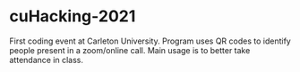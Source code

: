 # cuHacking-2021
First coding event at Carleton University.
Program uses QR codes to identify people present in a zoom/online call.
Main usage is to better take attendance in class.
